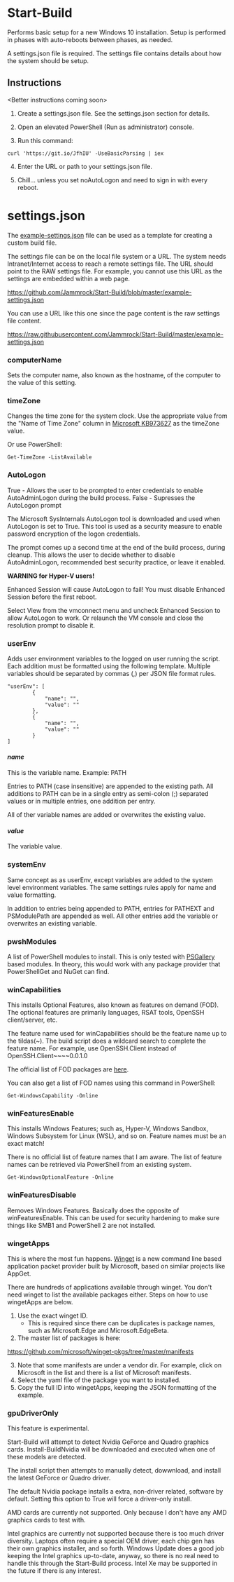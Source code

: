 # Start-Build
Performs basic setup for a new Windows 10 installation. Setup is performed in phases with auto-reboots between phases, as needed.

A settings.json file is required. The settings file contains details about how the system should be setup.

## Instructions

\<Better instructions coming soon\>

1. Create a settings.json file. See the settings.json section for details.

2. Open an elevated PowerShell (Run as administrator) console.

3. Run this command:

`curl 'https://git.io/JfhIU' -UseBasicParsing | iex`

4. Enter the URL or path to your settings.json file.

5. Chill... unless you set noAutoLogon and need to sign in with every reboot.

# settings.json

The [example-settings.json](https://raw.githubusercontent.com/Jammrock/Start-Build/master/example-settings.json) file can be used as a template for creating a custom build file.

The settings file can be on the local file system or a URL. The system needs Intranet/Internet access to reach a remote settings file. The URL should point to the RAW settings file. For example, you cannot use this URL as the settings are embedded within a web page.

https://github.com/Jammrock/Start-Build/blob/master/example-settings.json

You can use a URL like this one since the page content is the raw settings file content.

https://raw.githubusercontent.com/Jammrock/Start-Build/master/example-settings.json


### computerName

Sets the computer name, also known as the hostname, of the computer to the value of this setting.

### timeZone

Changes the time zone for the system clock. Use the appropriate value from the "Name of Time Zone" column in [Microsoft KB973627]( https://support.microsoft.com/en-us/help/973627/microsoft-time-zone-index-values) as the timeZone value.

Or use PowerShell:

`Get-TimeZone -ListAvailable`

### AutoLogon

True - Allows the user to be prompted to enter credentials to enable AutoAdminLogon during the build process.
False - Supresses the AutoLogon prompt

The Microsoft SysInternals AutoLogon tool is downloaded and used when AutoLogon is set to True. This tool is used as a security measure to enable password encryption of the logon credentials.

The prompt comes up a second time at the end of the build process, during cleanup. This allows the user to decide whether to disable AutoAdminLogon, recommended best security practice, or leave it enabled.

**WARNING for Hyper-V users!** 

Enhanced Session will cause AutoLogon to fail! You must disable Enhanced Session before the first reboot.

Select View from the vmconnect menu and uncheck Enhanced Session to allow AutoLogon to work. Or relaunch the VM console and close the resolution prompt to disable it.

### userEnv

Adds user environment variables to the logged on user running the script. Each addition must be formatted using the following template. Multiple variables should be separated by commas (,) per JSON file format rules.

```
"userEnv": [
        {
            "name": "",
            "value": ""
        },
        {
            "name": "",
            "value": ""
        }
]
```

#### *name*

This is the variable name. Example: PATH

Entries to PATH (case insensitive) are appended to the existing path. All additions to PATH can be in a single entry as semi-colon (;) separated values or in multiple entries, one addition per entry.

All of ther variable names are added or overwrites the existing value.

#### *value*

The variable value.

### systemEnv

Same concept as as userEnv, except variables are added to the system level environment variables. The same settings rules apply for name and value formatting.

In addition to entries being appended to PATH, entries for PATHEXT and PSModulePath are appended as well. All other entries add the variable or overwrites an existing variable.

### pwshModules

A list of PowerShell modules to install. This is only tested with [PSGallery](https://www.powershellgallery.com/) based modules. In theory, this would work with any package provider that PowerShellGet and NuGet can find.

### winCapabilities

This installs Optional Features, also known as features on demand (FOD). The optional features are primarily languages, RSAT tools, OpenSSH client/server, etc.

The feature name used for winCapabilities should be the feature name up to the tildas(\~). The build script does a wildcard search to complete the feature name. For example, use OpenSSH.Client instead of OpenSSH.Client\~\~\~\~0.0.1.0

The official list of FOD packages are [here](https://docs.microsoft.com/en-us/windows-hardware/manufacture/desktop/features-on-demand-non-language-fod).

You can also get a list of FOD names using this command in PowerShell:

`Get-WindowsCapability -Online`

### winFeaturesEnable

This installs Windows Features; such as, Hyper-V, Windows Sandbox, Windows Subsystem for Linux (WSL), and so on. Feature names must be an exact match!

There is no official list of feature names that I am aware. The list of feature names can be retrieved via PowerShell from an existing system.

`Get-WindowsOptionalFeature -Online`

### winFeaturesDisable

Removes Windows Features. Basically does the opposite of winFeaturesEnable. This can be used for security hardening to make sure things like SMB1 and PowerShell 2 are not installed.

### wingetApps

This is where the most fun happens. [Winget](https://github.com/microsoft/winget-cli) is a new command line based application packet provider built by Microsoft, based on similar projects like AppGet.

There are hundreds of applications available through winget. You don't need winget to list the available packages either. Steps on how to use wingetApps are below.

1. Use the exact winget ID. 
   - This is required since there can be duplicates is package names, such as Microsoft.Edge and Microsoft.EdgeBeta.
2. The master list of packages is here:

https://github.com/microsoft/winget-pkgs/tree/master/manifests

3. Note that some manifests are under a vendor dir. For example, click on Microsoft in the list and there is a list of Microsoft manifests.
4. Select the yaml file of the package you want to installed.
5. Copy the full ID into wingetApps, keeping the JSON formatting of the example.

### gpuDriverOnly

This feature is experimental. 

Start-Build will attempt to detect Nvidia GeForce and Quadro graphics cards. Install-BuildNvidia will be downloaded and executed when one of these models are detected.

The install script then attempts to manually detect, dowwnload, and install the latest GeForce or Quadro driver.

The default Nvidia package installs a extra, non-driver related, software by default. Setting this option to True will force a driver-only install.

AMD cards are currently not supported. Only because I don't have any AMD graphics cards to test with.

Intel graphics are currently not supported because there is too much driver diversity. Laptops often require a special OEM driver, each chip gen has their own graphics installer, and so forth. Windows Update does a good job keeping the Intel graphics up-to-date, anyway, so there is no real need to handle this through the Start-Build process. Intel Xe may be supported in the future if there is any interest.
